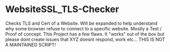 # WebsiteSSL_TLS-Checker
Checks TLS and Cert of a Website. Will be expanded to help understand why some browser refuse to connect to a specific website.
Mostly a Test / Proof of concept.
This Project has a few flaws. It "works" out of the box but please dont create issues that XYZ doesnt respond, work etc...
THIS IS NOT A MAINTAINED SCRIPT!

